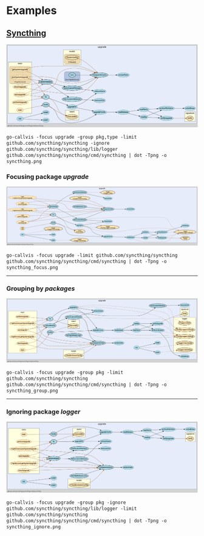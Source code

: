 # Examples

## [Syncthing](https://github.com/syncthing/syncthing)

[![syncthing example](../images/syncthing.png)](https://raw.githubusercontent.com/TrueFurby/go-callvis/master/images/syncthing.png)

```
go-callvis -focus upgrade -group pkg,type -limit github.com/syncthing/syncthing -ignore github.com/syncthing/syncthing/lib/logger github.com/syncthing/syncthing/cmd/syncthing | dot -Tpng -o syncthing.png
```

### Focusing package _upgrade_

[![syncthing example output](../images/syncthing_focus.png)](https://raw.githubusercontent.com/TrueFurby/go-callvis/master/images/syncthing_focus.png)

```
go-callvis -focus upgrade -limit github.com/syncthing/syncthing github.com/syncthing/syncthing/cmd/syncthing | dot -Tpng -o syncthing_focus.png
```

--------------------------------------------------------------------------------

### Grouping by _packages_

[![syncthing example output pkg](../images/syncthing_group.png)](https://raw.githubusercontent.com/TrueFurby/go-callvis/master/images/syncthing_group.png)

```
go-callvis -focus upgrade -group pkg -limit github.com/syncthing/syncthing github.com/syncthing/syncthing/cmd/syncthing | dot -Tpng -o syncthing_group.png
```

--------------------------------------------------------------------------------

### Ignoring package _logger_

[![syncthing example output ignore](../images/syncthing_ignore.png)](https://raw.githubusercontent.com/TrueFurby/go-callvis/master/images/syncthing_ignore.png)

```
go-callvis -focus upgrade -group pkg -ignore github.com/syncthing/syncthing/lib/logger -limit github.com/syncthing/syncthing github.com/syncthing/syncthing/cmd/syncthing | dot -Tpng -o syncthing_ignore.png
```
